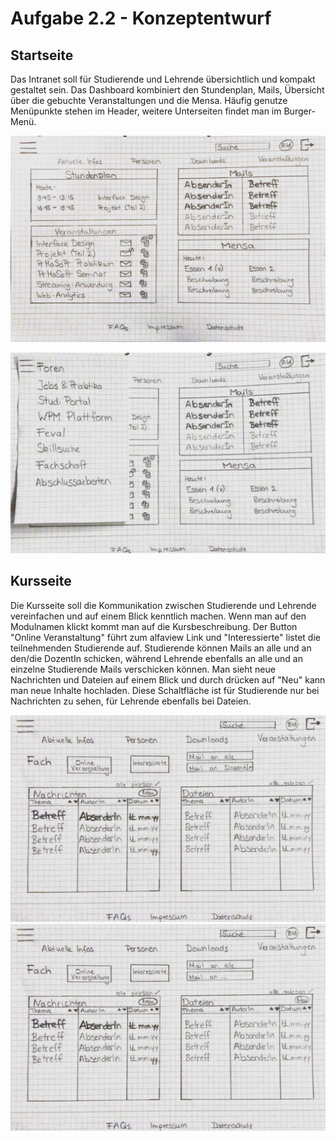 # Aufgabe 2.2 - Konzeptentwurf

## Startseite

Das Intranet soll für Studierende und Lehrende übersichtlich und kompakt gestaltet sein. Das Dashboard kombiniert den Stundenplan, Mails, Übersicht über die gebuchte Veranstaltungen und die Mensa. Häufig genutze Menüpunkte stehen im Header, weitere Unterseiten findet man im Burger-Menü.

![](Startseite.jpg)

![](Startseite2.jpg)

## Kursseite

Die Kursseite soll die Kommunikation zwischen Studierende und Lehrende vereinfachen und auf einem Blick kenntlich machen. 
Wenn man auf den Modulnamen klickt kommt man auf die Kursbeschreibung. Der Button "Online Veranstaltung" führt zum alfaview Link und "Interessierte" listet die teilnehmenden Studierende auf. Studierende können Mails an alle und an den/die DozentIn schicken, während Lehrende ebenfalls an alle und an einzelne Studierende Mails verschicken können. Man sieht neue Nachrichten und Dateien auf einem Blick und durch drücken auf "Neu" kann man neue Inhalte hochladen. Diese Schaltfläche ist für Studierende nur bei Nachrichten zu sehen, für Lehrende ebenfalls bei Dateien. 

![](Kursseite.jpg)
![](Kursseite2.jpg)
